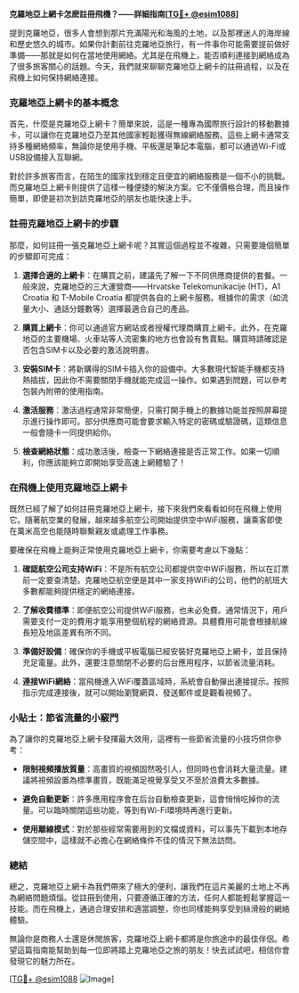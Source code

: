 **克羅地亞上網卡怎麽註冊飛機？——詳細指南[[TG💪+ @esim1088](https://t.me/s/esim1088)]**

提到克羅地亞，很多人會想到那片充滿陽光和海風的土地，以及那裡迷人的海岸線和歷史悠久的城市。如果你計劃前往克羅地亞旅行，有一件事你可能需要提前做好準備——那就是如何在當地使用網絡。尤其是在飛機上，能否順利連接到網絡成為了很多旅客關心的話題。今天，我們就來聊聊克羅地亞上網卡的註冊過程，以及在飛機上如何保持網絡連接。

### 克羅地亞上網卡的基本概念

首先，什麼是克羅地亞上網卡？簡單來說，這是一種專為國際旅行設計的移動數據卡，可以讓你在克羅地亞乃至其他國家輕鬆獲得無線網絡服務。這些上網卡通常支持多種網絡頻率，無論你是使用手機、平板還是筆記本電腦，都可以通過Wi-Fi或USB設備接入互聯網。

對於許多旅客而言，在陌生的國家找到穩定且便宜的網絡服務是一個不小的挑戰。而克羅地亞上網卡則提供了這樣一種便捷的解決方案。它不僅價格合理，而且操作簡單，即使是初次到訪克羅地亞的朋友也能快速上手。

### 註冊克羅地亞上網卡的步驟

那麼，如何註冊一張克羅地亞上網卡呢？其實這個過程並不複雜，只需要幾個簡單的步驟即可完成：

1. **選擇合適的上網卡**：在購買之前，建議先了解一下不同供應商提供的套餐。一般來說，克羅地亞的三大運營商——Hrvatske Telekomunikacije (HT)，A1 Croatia 和 T-Mobile Croatia 都提供各自的上網卡服務。根據你的需求（如流量大小、通話分鐘數等）選擇最適合自己的產品。

2. **購買上網卡**：你可以通過官方網站或者授權代理商購買上網卡。此外，在克羅地亞的主要機場、火車站等人流密集的地方也會設有售賣點。購買時請確認是否包含SIM卡以及必要的激活說明書。

3. **安裝SIM卡**：將新購得的SIM卡插入你的設備中。大多數現代智能手機都支持熱插拔，因此你不需要關閉手機就能完成這一操作。如果遇到問題，可以參考包裝內附帶的使用指南。

4. **激活服務**：激活過程通常非常簡便，只需打開手機上的數據功能並按照屏幕提示進行操作即可。部分供應商可能會要求輸入特定的密碼或驗證碼，這類信息一般會隨卡一同提供給你。

5. **檢查網絡狀態**：成功激活後，檢查一下網絡連接是否正常工作。如果一切順利，你應該能夠立即開始享受高速上網體驗了！

### 在飛機上使用克羅地亞上網卡

既然已經了解了如何註冊克羅地亞上網卡，接下來我們來看看如何在飛機上使用它。隨著航空業的發展，越來越多航空公司開始提供空中WiFi服務，讓乘客即使在萬米高空也能隨時聯繫親友或處理工作事務。

要確保在飛機上能夠正常使用克羅地亞上網卡，你需要考慮以下幾點：

1. **確認航空公司支持WiFi**：不是所有航空公司都提供空中WiFi服務，所以在訂票前一定要查清楚。克羅地亞航空便是其中一家支持WiFi的公司，他們的航班大多數都能夠提供穩定的網絡連接。

2. **了解收費標準**：即便航空公司提供WiFi服務，也未必免費。通常情況下，用戶需要支付一定的費用才能享用整個航程的網絡資源。具體費用可能會根據航線長短及地區差異有所不同。

3. **準備好設備**：確保你的手機或平板電腦已經安裝好克羅地亞上網卡，並且保持充足電量。此外，還要注意關閉不必要的后台應用程序，以節省流量消耗。

4. **連接WiFi網絡**：當飛機進入WiFi覆蓋區域時，系統會自動彈出連接提示。按照指示完成連接後，就可以開始瀏覽網頁、發送郵件或是觀看視頻了。

### 小貼士：節省流量的小竅門

為了讓你的克羅地亞上網卡發揮最大效用，這裡有一些節省流量的小技巧供你參考：

- **限制視頻播放質量**：高畫質的視頻固然吸引人，但同時也會消耗大量流量。建議將視頻設置為標準畫質，既能滿足視覺享受又不至於浪費太多數據。
  
- **避免自動更新**：許多應用程序會在后台自動檢查更新，這會悄悄吃掉你的流量。可以臨時關閉這些功能，等到有Wi-Fi環境時再進行更新。

- **使用離線模式**：對於那些經常需要用到的文檔或資料，可以事先下載到本地存儲空間中，這樣就不必擔心在網絡條件不佳的情況下無法訪問。

### 總結

總之，克羅地亞上網卡為我們帶來了極大的便利，讓我們在這片美麗的土地上不再為網絡問題煩惱。從註冊到使用，只要遵循正確的方法，任何人都能輕鬆掌握這一技能。而在飛機上，通過合理安排和適當調整，你也同樣能夠享受到絲滑般的網絡體驗。

無論你是商務人士還是休閒旅客，克羅地亞上網卡都將是你旅途中的最佳伴侶。希望這篇指南能幫助到每一位即將踏上克羅地亞之旅的朋友！快去試試吧，相信你會發現它的魅力所在。

[[TG💪+ @esim1088](https://t.me/s/esim1088) ![Image](https://i.postimg.cc/4NQfJmqS/Snipaste-2025-05-13-00-14-12.png)]